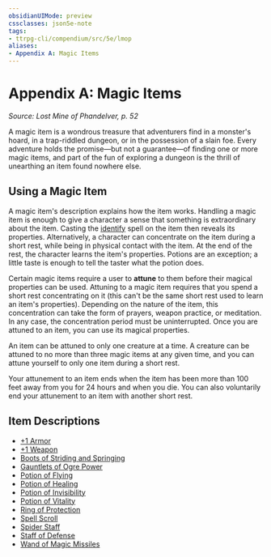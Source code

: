 ```yaml
---
obsidianUIMode: preview
cssclasses: json5e-note
tags:
- ttrpg-cli/compendium/src/5e/lmop
aliases:
- Appendix A: Magic Items
---
```

# Appendix A: Magic Items
*Source: Lost Mine of Phandelver, p. 52* 

A magic item is a wondrous treasure that adventurers find in a monster's hoard, in a trap-riddled dungeon, or in the possession of a slain foe. Every adventure holds the promise—but not a guarantee—of finding one or more magic items, and part of the fun of exploring a dungeon is the thrill of unearthing an item found nowhere else.

## Using a Magic Item

A magic item's description explains how the item works. Handling a magic item is enough to give a character a sense that something is extraordinary about the item. Casting the [identify](/3-Mechanics/CLI/Compendium/spells/identify.md) spell on the item then reveals its properties. Alternatively, a character can concentrate on the item during a short rest, while being in physical contact with the item. At the end of the rest, the character learns the item's properties. Potions are an exception; a little taste is enough to tell the taster what the potion does.

Certain magic items require a user to **attune** to them before their magical properties can be used. Attuning to a magic item requires that you spend a short rest concentrating on it (this can't be the same short rest used to learn an item's properties). Depending on the nature of the item, this concentration can take the form of prayers, weapon practice, or meditation. In any case, the concentration period must be uninterrupted. Once you are attuned to an item, you can use its magical properties.

An item can be attuned to only one creature at a time. A creature can be attuned to no more than three magic items at any given time, and you can attune yourself to only one item during a short rest.

Your attunement to an item ends when the item has been more than 100 feet away from you for 24 hours and when you die. You can also voluntarily end your attunement to an item with another short rest.

## Item Descriptions

- [+1 Armor](/3-Mechanics/CLI/Compendium/items/1-armor.md)  
- [+1 Weapon](/3-Mechanics/CLI/Compendium/items/1-weapon.md)  
- [Boots of Striding and Springing](/3-Mechanics/CLI/Compendium/items/boots-of-striding-and-springing.md)  
- [Gauntlets of Ogre Power](/3-Mechanics/CLI/Compendium/items/gauntlets-of-ogre-power.md)  
- [Potion of Flying](/3-Mechanics/CLI/Compendium/items/potion-of-flying.md)  
- [Potion of Healing](/3-Mechanics/CLI/Compendium/items/potion-of-healing.md)  
- [Potion of Invisibility](/3-Mechanics/CLI/Compendium/items/potion-of-invisibility.md)  
- [Potion of Vitality](/3-Mechanics/CLI/Compendium/items/potion-of-vitality.md)  
- [Ring of Protection](/3-Mechanics/CLI/Compendium/items/ring-of-protection.md)  
- [Spell Scroll](/3-Mechanics/CLI/Compendium/items/spell-scroll.md)  
- [Spider Staff](/3-Mechanics/CLI/Compendium/items/spider-staff-lmop.md)  
- [Staff of Defense](/3-Mechanics/CLI/Compendium/items/staff-of-defense-lmop.md)  
- [Wand of Magic Missiles](/3-Mechanics/CLI/Compendium/items/wand-of-magic-missiles.md)
